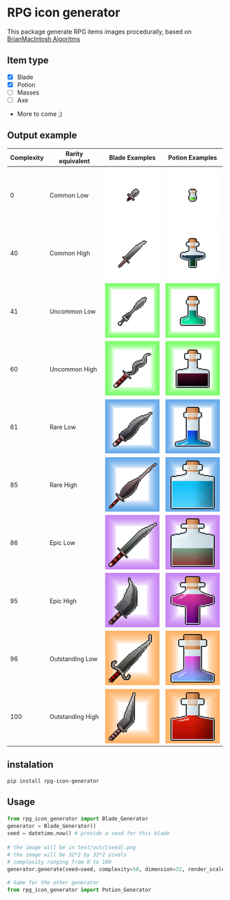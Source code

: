 # RPG icon generator

This package generate RPG items images procedurally, based on [BrianMacIntosh Algoritms](https://github.com/BrianMacIntosh/icon-machine)

## Item type
  - [x] Blade
  - [x] Potion
  - [ ] Masses
  - [ ] Axe
  - More to come ;)

## Output example
| Complexity | Rarity equivalent | Blade Examples | Potion Examples |
| ---------- | ----------------- | -------------- | --------------- |
|0           | Common Low       |![Blade_0](https://raw.githubusercontent.com/Kl0ven/rpg-icon-generator/master/docs/blades/blade_0.png)    |![Potion_0](https://raw.githubusercontent.com/Kl0ven/rpg-icon-generator/master/docs/potions/potion_0.png)|
|40          | Common High      |![Blade_40](https://raw.githubusercontent.com/Kl0ven/rpg-icon-generator/master/docs/blades/blade_40.png)  |![Potion_40](https://raw.githubusercontent.com/Kl0ven/rpg-icon-generator/master/docs/potions/potion_40.png)|
|41          | Uncommon Low     |![Blade_41](https://raw.githubusercontent.com/Kl0ven/rpg-icon-generator/master/docs/blades/blade_41.png)  |![Potion_41](https://raw.githubusercontent.com/Kl0ven/rpg-icon-generator/master/docs/potions/potion_41.png)|
|60          | Uncommon High    |![Blade_60](https://raw.githubusercontent.com/Kl0ven/rpg-icon-generator/master/docs/blades/blade_60.png)  |![Potion_60](https://raw.githubusercontent.com/Kl0ven/rpg-icon-generator/master/docs/potions/potion_60.png)|
|61          | Rare Low         |![Blade_61](https://raw.githubusercontent.com/Kl0ven/rpg-icon-generator/master/docs/blades/blade_61.png)  |![Potion_61](https://raw.githubusercontent.com/Kl0ven/rpg-icon-generator/master/docs/potions/potion_61.png)|
|85          | Rare High        |![Blade_85](https://raw.githubusercontent.com/Kl0ven/rpg-icon-generator/master/docs/blades/blade_85.png)  |![Potion_85](https://raw.githubusercontent.com/Kl0ven/rpg-icon-generator/master/docs/potions/potion_85.png)|
|86          | Epic Low         |![Blade_86](https://raw.githubusercontent.com/Kl0ven/rpg-icon-generator/master/docs/blades/blade_86.png)  |![Potion_86](https://raw.githubusercontent.com/Kl0ven/rpg-icon-generator/master/docs/potions/potion_86.png)|
|95          | Epic High        |![Blade_95](https://raw.githubusercontent.com/Kl0ven/rpg-icon-generator/master/docs/blades/blade_95.png)  |![Potion_95](https://raw.githubusercontent.com/Kl0ven/rpg-icon-generator/master/docs/potions/potion_95.png)|
|96          | Outstanding Low  |![Blade_96](https://raw.githubusercontent.com/Kl0ven/rpg-icon-generator/master/docs/blades/blade_96.png)  |![Potion_96](https://raw.githubusercontent.com/Kl0ven/rpg-icon-generator/master/docs/potions/potion_96.png)|
|100         | Outstanding High |![Blade_100](https://raw.githubusercontent.com/Kl0ven/rpg-icon-generator/master/docs/blades/blade_100.png)|![Potion_100](https://raw.githubusercontent.com/Kl0ven/rpg-icon-generator/master/docs/potions/potion_100.png)|



## instalation 

```
pip install rpg-icon-generator
```
## Usage

```python
from rpg_icon_generator import Blade_Generator
generator = Blade_Generator()
seed = datetime.now() # provide a seed for this blade 

# the image will be in test/out/[seed].png
# the image will be 32*2 by 32*2 pixels
# complexity ranging from 0 to 100
generator.generate(seed=seed, complexity=50, dimension=32, render_scale=2, output_directory='test/out/')
```

```python
# Same for the other generator
from rpg_icon_generator import Potion_Generator

```
